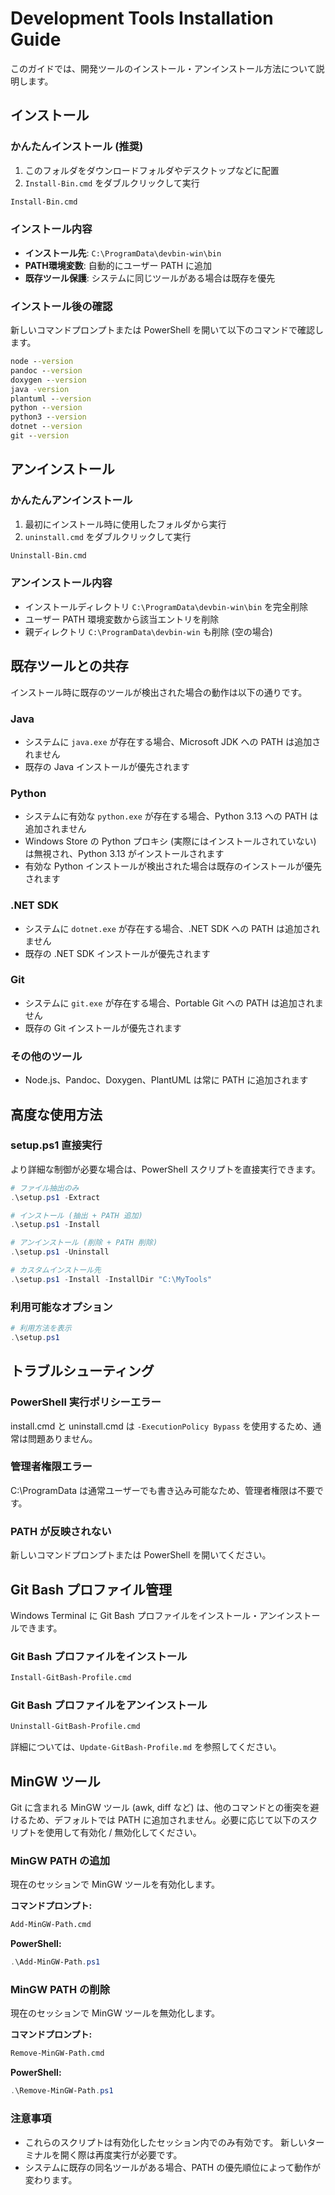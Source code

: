 # Development Tools Installation Guide

このガイドでは、開発ツールのインストール・アンインストール方法について説明します。

## インストール

### かんたんインストール (推奨)

1. このフォルダをダウンロードフォルダやデスクトップなどに配置
2. `Install-Bin.cmd` をダブルクリックして実行

```cmd
Install-Bin.cmd
```

### インストール内容

- **インストール先**: `C:\ProgramData\devbin-win\bin`
- **PATH環境変数**: 自動的にユーザー PATH に追加
- **既存ツール保護**: システムに同じツールがある場合は既存を優先

### インストール後の確認

新しいコマンドプロンプトまたは PowerShell を開いて以下のコマンドで確認します。

```cmd
node --version
pandoc --version
doxygen --version
java -version
plantuml --version
python --version
python3 --version
dotnet --version
git --version
```

## アンインストール

### かんたんアンインストール

1. 最初にインストール時に使用したフォルダから実行
2. `uninstall.cmd` をダブルクリックして実行

```cmd
Uninstall-Bin.cmd
```

### アンインストール内容

- インストールディレクトリ `C:\ProgramData\devbin-win\bin` を完全削除
- ユーザー PATH 環境変数から該当エントリを削除
- 親ディレクトリ `C:\ProgramData\devbin-win` も削除 (空の場合)

## 既存ツールとの共存

インストール時に既存のツールが検出された場合の動作は以下の通りです。

### Java

- システムに `java.exe` が存在する場合、Microsoft JDK への PATH は追加されません
- 既存の Java インストールが優先されます

### Python

- システムに有効な `python.exe` が存在する場合、Python 3.13 への PATH は追加されません
- Windows Store の Python プロキシ (実際にはインストールされていない) は無視され、Python 3.13 がインストールされます
- 有効な Python インストールが検出された場合は既存のインストールが優先されます

### .NET SDK

- システムに `dotnet.exe` が存在する場合、.NET SDK への PATH は追加されません
- 既存の .NET SDK インストールが優先されます

### Git

- システムに `git.exe` が存在する場合、Portable Git への PATH は追加されません
- 既存の Git インストールが優先されます

### その他のツール

- Node.js、Pandoc、Doxygen、PlantUML は常に PATH に追加されます

## 高度な使用方法

### setup.ps1 直接実行

より詳細な制御が必要な場合は、PowerShell スクリプトを直接実行できます。

```powershell
# ファイル抽出のみ
.\setup.ps1 -Extract

# インストール (抽出 + PATH 追加)
.\setup.ps1 -Install

# アンインストール (削除 + PATH 削除)
.\setup.ps1 -Uninstall

# カスタムインストール先
.\setup.ps1 -Install -InstallDir "C:\MyTools"
```

### 利用可能なオプション

```powershell
# 利用方法を表示
.\setup.ps1
```

## トラブルシューティング

### PowerShell 実行ポリシーエラー

install.cmd と uninstall.cmd は `-ExecutionPolicy Bypass` を使用するため、通常は問題ありません。

### 管理者権限エラー

C:\ProgramData は通常ユーザーでも書き込み可能なため、管理者権限は不要です。

### PATH が反映されない

新しいコマンドプロンプトまたは PowerShell を開いてください。

## Git Bash プロファイル管理

Windows Terminal に Git Bash プロファイルをインストール・アンインストールできます。

### Git Bash プロファイルをインストール

```cmd
Install-GitBash-Profile.cmd
```

### Git Bash プロファイルをアンインストール

```cmd
Uninstall-GitBash-Profile.cmd
```

詳細については、`Update-GitBash-Profile.md` を参照してください。

## MinGW ツール

Git に含まれる MinGW ツール (awk, diff など) は、他のコマンドとの衝突を避けるため、デフォルトでは PATH に追加されません。必要に応じて以下のスクリプトを使用して有効化 / 無効化してください。

### MinGW PATH の追加

現在のセッションで MinGW ツールを有効化します。

**コマンドプロンプト:**

```cmd
Add-MinGW-Path.cmd
```

**PowerShell:**

```powershell
.\Add-MinGW-Path.ps1
```

### MinGW PATH の削除

現在のセッションで MinGW ツールを無効化します。

**コマンドプロンプト:**

```cmd
Remove-MinGW-Path.cmd
```

**PowerShell:**

```powershell
.\Remove-MinGW-Path.ps1
```

### 注意事項

- これらのスクリプトは有効化したセッション内でのみ有効です。
  新しいターミナルを開く際は再度実行が必要です。
- システムに既存の同名ツールがある場合、PATH の優先順位によって動作が変わります。
